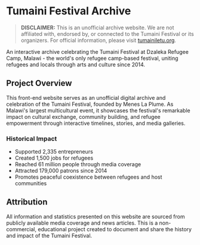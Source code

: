 # Tumaini Festival Archive

> **DISCLAIMER:** This is an unofficial archive website. We are not affiliated with, endorsed by, or connected to the Tumaini Festival or its organizers. For official information, please visit [tumainiletu.org](https://tumainiletu.org).

An interactive archive celebrating the Tumaini Festival at Dzaleka Refugee Camp, Malawi - the world's only refugee camp-based festival, uniting refugees and locals through arts and culture since 2014.

## Project Overview

This front-end website serves as an unofficial digital archive and celebration of the Tumaini Festival, founded by Menes La Plume. As Malawi's largest multicultural event, it showcases the festival's remarkable impact on cultural exchange, community building, and refugee empowerment through interactive timelines, stories, and media galleries.

### Historical Impact
- Supported 2,335 entrepreneurs
- Created 1,500 jobs for refugees
- Reached 61 million people through media coverage
- Attracted 179,000 patrons since 2014
- Promotes peaceful coexistence between refugees and host communities

## Attribution

All information and statistics presented on this website are sourced from publicly available media coverage and news articles. This is a non-commercial, educational project created to document and share the history and impact of the Tumaini Festival.
